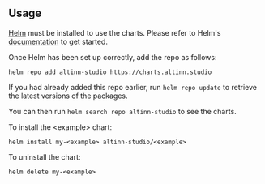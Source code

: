 ## Usage

[Helm](https://helm.sh) must be installed to use the charts.  Please refer to
Helm's [documentation](https://helm.sh/docs) to get started.


Once Helm has been set up correctly, add the repo as follows:

    helm repo add altinn-studio https://charts.altinn.studio

If you had already added this repo earlier, run `helm repo update` to retrieve
the latest versions of the packages.  

You can then run `helm search repo altinn-studio` to see the charts.

To install the \<example> chart:

    helm install my-<example> altinn-studio/<example>

To uninstall the chart:

    helm delete my-<example>
